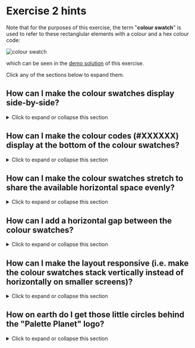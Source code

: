 # Exercise 2 hints

Note that for the purposes of this exercise, the term "**colour swatch**" is used to refer to these rectanglular elements with a colour and a hex colour code:

![colour swatch](https://gcdnb.pbrd.co/images/X9wWSWJ6WFlr.png?o=1)

which can be seen in the [demo solution](https://liam-web-demos.pages.dev/002_colour_palette_viewer/solution/) of this exercise.

Click any of the sections below to expand them.

## How can I make the colour swatches display side-by-side?
<details>
  <summary>Click to expand or collapse this section</summary>

  Each collection of colour swatches is contained within an instance of `<div class="swatches-container">`, e.g.:
  ```html
  <div class="swatches-container">
    <div class="swatch"><p>#003049</p></div>
    <div class="swatch"><p>#D62828</p></div>
    <div class="swatch"><p>#F77F00</p></div>
    <div class="swatch"><p>#FCBF49</p></div>
    <div class="swatch"><p>#EAE2B7</p></div>
  </div>
  ```

  By default, the swatches flow vertically from top to bottom. However, by setting `display: flex` on the `swatches-container` class, the child elements of `swatches-container` will by display side-by-side horizontally.

  ```css
  .swatches-container {
    display: flex;
  }
  ```

  When you set `display: flex` on a container, it automatically sets the `flex-direction` property to `row`. 
  
  Keep in mind that not all flex containers need to be rows; it's also possible to set `flex-direction` to `column` if needed.
</details>

## How can I make the colour codes (#XXXXXX) display at the bottom of the colour swatches?
<details>
  <summary>Click to expand or collapse this section</summary>

 Each colour swatch is an element like the one below, where the hex colour code is in a `<p>` tag, which itself is a child of the swatch container:
 ```html
  <div class="swatch">
    <p>#F77F00</p>
  </div>
  ```

  So, if we want to push the `<p>` tag, say, to the bottom of the `<div>` container, we can:
  - Make the `<div>` a **flex** column.
  - Position the `<div>`'s children at the end (i.e. bottom) of the column.

  To position elements at the *end* of a flex container, you can set `justify-content: flex-end`. Here's what your CSS might look like:
  ```css
  .swatch {
    display: flex;
    flex-direction: column;
    justify-content: flex-end;
    
    /* we should also give the swatch some extra height*/
    height: 200px;
  }
  ``` 
</details>

## How can I make the colour swatches stretch to share the available horizontal space evenly?
<details>
  <summary>Click to expand or collapse this section</summary>

 Although this is simple to achieve, it's not necessarily obvious how to do it.

 Assuming you have already made the `.swatches-container` elements into flex containers, i.e.:
 ```css
  .swatches-container {
    display: flex;
  }
 ```

... then all that needs to be done is to give all the colour swatches the same `flex-grow` value:
```css
.swatch {
  /* ... your other css ... */
  flex-grow: 1;
}
```

Normally, children of a flex container (often referred to as "flex items") will only take up as much space as needed, as determined by the item's content. But by setting `flex-grow` on a flex item, it tells the element to *grow* if there is extra space within the container. The value of the `flex-grow` property (in this case `1`) specifies the growth ratio compared to other elements within the same container. In this case, by setting the ratio to `1` for all of the swatches in the container, each swatch will grow with the exact same proportions, thus filling the space evenly.

[Click here for more information about the `flex-grow` property.](https://devdocs.io/css/flex-grow)
</details>

## How can I add a horizontal gap between the colour swatches?
<details>
  <summary>Click to expand or collapse this section</summary>

  The [gap property for Flexbox](https://caniuse.com/flexbox-gap) used to have poor browser support, but is now widely supported. You can set the `gap` property on `.swatches-container` like this:

  ```css
  .swatches-container {
    /* ... your other css... */
    gap: 0.5rem;
  }
  ```

  This will make it so that each child of the container is separated by a gap of `0.5rem`.
</details>

## How can I make the layout responsive (i.e. make the colour swatches stack vertically instead of horizontally on smaller screens)?
<details>
  <summary>Click to expand or collapse this section</summary>

  This can be done with a media query. For example, to apply certain styles only if the window is up to `550px` wide, this media query would do the trick:

  ```css
  @media screen and (max-width: 550px) {

    /* PLACE STYLES THAT ONLY APPLY TO SMALL SCREENS HERE */

  }
  ```

  Here is a (limited) set of examples of CSS rules that you might apply for smaller screen sizes:

  ```css
  @media screen and (max-width: 550px) {

    /* Make the swatches display in a column layout  */
    .swatches-container {
      flex-direction: column;
      gap: 0;
    }

    /* Display hex colour code within the horizontal space of the swatch */
    .swatch {
      flex-direction: row;
    }

  }
  ```
</details>

## How on earth do I get those little circles behind the "Palette Planet" logo?
<details>
  <summary>Click to expand or collapse this section</summary>

  Overlaid on the main header of the page, there is a smaller blue circle and a larger red circle:

  ![palette planet logo](https://gcdnb.pbrd.co/images/3rsq92ikhfge.png?o=1)

  But in the HTML, there are no elements to explicitly create these circles:
  ```html
  <h1><span>Palette</span> <span>Planet</span></h1>
  ```

  How is this possible?

  Allow me to introduce you to one of my favourite features of CSS which can be used for creating decorative effects: the `::before` and `::after` "**pseudo-elements**".

  Essentially, every HTML element has two secret "bonus" elements which you can style independently to create neat (or [ridiculously cool](https://a.singlediv.com/)) cosmetic effects.
  
  - Take a look at these quick references: [`::before`](https://devdocs.io/css/::before) / [`::after`](https://devdocs.io/css/::after)
  - View [this deep-dive article](https://codersblock.com/blog/diving-into-the-before-and-after-pseudo-elements/) for much more info and many more examples.

  To get the desired result in our case, you will have to set the following CSS property on the `<h1>` element:
  ```css
  h1 {
    /* ... your other css ... */
    position: relative;
  }
  ```

  Setting `position: relative` will allow us to freely position the `::before` and `::after` pseudo-elements relative to the `<h1>`.

  We should then specify the following styles on the `::before` and `::after` pseudo-elements:
  ```css
  h1::before, h1::after {
    position: absolute;   /* positions the elements relative to the <h1>  */
    content: '';          /* needed to make the pseudo-element display */
    border-radius: 100%;  /* just there to make them into circles :) */
  }
  ```

  Then, we can set unique styles on the `::before` element and the `::after` element to get the desired result:

  ```css
  /* Smaller blue circle */
  h1::before {
    width: 100px;
    height: 100px;
    background-color: rgba(18, 167, 190, 0.09);
    border-radius: 100%;
    top: -40px;
    left: 15px;
  }

  /* Larger red circle */
  h1::after {
    width: 180px;
    height: 180px;
    background-color: rgba(228, 21, 14, 0.1);
    border-radius: 100%;
    top: -5px;
    right: -5px;
  }
  ```

  Note that the `top` / `right` / `bottom` / `left` properties can be used as shown to offset the position of a [positioned element](https://devdocs.io/css/position#:~:text=A-,positioned%20element,-is%20an%20element). For example, in this case, `left: 15px` is used to position the smaller circle `15px` inwards relative to the *left* edge of the `<h1>`'s container.
</details>

